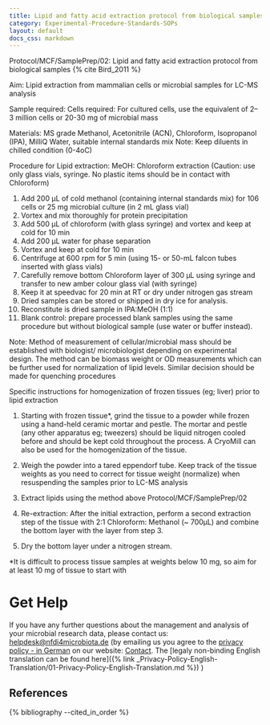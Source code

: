 ```yaml
---
title: Lipid and fatty acid extraction protocol from biological samples
category: Experimental-Procedure-Standards-SOPs
layout: default
docs_css: markdown
---
```


Protocol/MCF/SamplePrep/02: Lipid and fatty acid extraction protocol from biological samples {% cite Bird_2011 %}

Aim: Lipid extraction from mammalian cells or microbial samples for LC-MS analysis 

Sample required:
Cells required: For cultured cells, use the equivalent of 2–3 million cells or 20-30 mg of microbial mass 

Materials:
MS grade Methanol, Acetonitrile (ACN), Chloroform, Isopropanol (IPA), MilliQ Water, suitable internal standards mix
Note: Keep diluents in chilled condition (0-4oC)

Procedure for Lipid extraction: 
MeOH: Chloroform extraction
(Caution: use only glass vials, syringe.  No plastic items should be in contact with Chloroform)
1.	Add 200 µL of cold methanol (containing internal standards mix) for 106 cells or 25 mg microbial culture (in 2 mL glass vial)
2.	Vortex and mix thoroughly for protein precipitation 
3.	Add 500 µL of chloroform (with glass syringe) and vortex and keep at cold for 10 min 
4.	Add 200 µL water for phase separation 
5.	Vortex and keep at cold for 10 min
6.	Centrifuge at 600 rpm for 5 min (using 15- or 50-mL falcon tubes inserted with glass vials)
7.	Carefully remove bottom Chloroform layer of 300 µL using syringe and transfer to new amber colour glass vial (with syringe)
8.	Keep it at speedvac for 20 min at RT or dry under nitrogen gas stream 
9.	Dried samples can be stored or shipped in dry ice for analysis.
10.	Reconstitute is dried sample in IPA:MeOH (1:1)
11.	Blank control: prepare processed blank samples using the same procedure but without biological sample (use water or buffer instead).


Note: Method of measurement of cellular/microbial mass should be established with biologist/ microbiologist depending on experimental design. The method can be biomass weight or OD measurements which can be further used for normalization of lipid levels. Similar decision should be made for quenching procedures

Specific instructions for homogenization of frozen tissues (eg; liver) prior to lipid extraction 
1)	Starting with frozen tissue*, grind the tissue to a powder while frozen using a hand-held ceramic mortar and pestle. The mortar and pestle (any other apparatus eg; tweezers)  should be liquid nitrogen cooled before and should be kept cold throughout the process. A CryoMill can also be used for the homogenization of the tissue. 

2)	Weigh the powder into a tared eppendorf tube. Keep track of the tissue weights as you need to correct for tissue weight (normalize) when resuspending the samples prior to LC-MS analysis

3)	Extract lipids using the method above Protocol/MCF/SamplePrep/02 

4)	Re-extraction: After the initial extraction, perform a second extraction step of the tissue with 2:1 Chloroform: Methanol (~ 700μL) and combine the bottom layer with the layer from step 3. 

5)	Dry the bottom layer under a nitrogen stream.

*It is difficult to process tissue samples at weights below 10 mg, so aim for at least 10 mg of tissue to start with 

# Get Help
If you have any further questions about the management and analysis of your microbial research data, please contact us: [helpdesk@nfdi4microbiota.de](mailto:helpdesk@nfdi4microbiota.de) (by emailing us you agree to the [privacy policy - in German](https://nfdi4microbiota.de/legals/privacy-policy.html) on our website: [Contact](https://nfdi4microbiota.de/contact-form/). The [legaly non-binding English translation can be found here]({% link _Privacy-Policy-English-Translation/01-Privacy-Policy-English-Translation.md %}) )

## References
{% bibliography --cited_in_order %}








